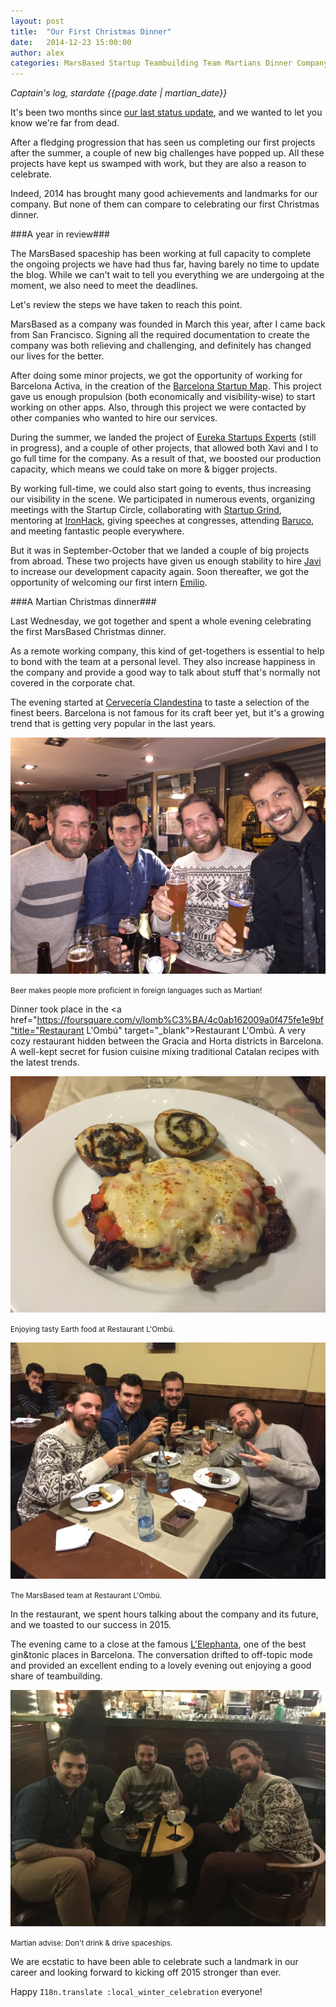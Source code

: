 ```yaml
---
layout: post
title:  "Our First Christmas Dinner"
date:   2014-12-23 15:00:00
author: alex
categories: MarsBased Startup Teambuilding Team Martians Dinner CompanyCulture
---
```


*Captain's log, stardate {{page.date | martian_date}}*

It's been two months since <a href="http://marsbased.com/blog/2014/10/25/Dealing-With-Your-First-Hire-In-A-Distributed-Team" title="Dealing With Your First Hire in a Distributed Team" target="_blank">our last status update</a>, and we wanted to let you know we're far from dead.

After a fledging progression that has seen us completing our first projects after the summer, a couple of new big challenges have popped up. All these projects have kept us swamped with work, but they are also a reason to celebrate.

Indeed, 2014 has brought many good achievements and landmarks for our company. But none of them can compare to celebrating our first Christmas dinner.

<!--more-->

###A year in review###

The MarsBased spaceship has been working at full capacity to complete the ongoing projects we have had thus far, having barely no time to update the blog. While we can't wait to tell you everything we are undergoing at the moment, we also need to meet the deadlines.

Let's review the steps we have taken to reach this point.

MarsBased as a company was founded in March this year, after I came back from San Francisco. Signing all the required documentation to create the company was both relieving and challenging, and definitely has changed our lives for the better.

After doing some minor projects, we got the opportunity of working for Barcelona Activa, in the creation of the <a href="http://bcn.cat/bcnstartupMap" title="BCN Startup Map" target="_blank">Barcelona Startup Map</a>. This project gave us enough propulsion (both economically and visibility-wise) to start working on other apps. Also, through this project we were contacted by other companies who wanted to hire our services.

During the summer, we landed the project of <a href="http://www.eureka-startups.com" title="Eureka Startups" rel="nofollow" target="_blank">Eureka Startups Experts</a> (still in progress), and a couple of other projects, that allowed both Xavi and I to go full time for the company. As a result of that, we boosted our production capacity, which means we could take on more & bigger projects.

By working full-time, we could also start going to events, thus increasing our visibility in the scene. We participated in numerous events, organizing meetings with the Startup Circle, collaborating with <a href="http://www.startupgrind.cat" title="Startup Grind Barcelona" target="_blank">Startup Grind</a>, mentoring at <a href="http://ironhack.com" title="IronHack" target="_blank">IronHack</a>, giving speeches at congresses, attending <a href="http://www.baruco.org" title="Baruco" target="_blank" rel="nofollow">Baruco</a>, and meeting fantastic people everywhere.

But it was in September-October that we landed a couple of big projects from abroad. These two projects have given us enough stability to hire <a href="http://marsbased.com/blog/2014/10/18/The-MarsBased-Team-Grows-Bigger-The-Abduction/" title="Our blog post of our first hire" target="_blank">Javi</a> to increase our development capacity again. Soon thereafter, we got the opportunity of welcoming our first intern <a href="https://twitter.com/MarsBased/status/538760313836158976" title="MarsBased welcomes Emilio Rios" target="_blank">Emilio</a>.

###A Martian Christmas dinner###

Last Wednesday, we got together and spent a whole evening celebrating the first MarsBased Christmas dinner.

As a remote working company, this kind of get-togethers is essential to help to bond with the team at a personal level. They also increase happiness in the company and provide a good way to talk about stuff that's normally not covered in the corporate chat.

The evening started at <a href="https://foursquare.com/v/la-cerveseria-clandestina/50447f7de4b072dc97475858" title="La Cervecería Clanestina" target="_blank">Cervecería Clandestina</a> to taste a selection of the finest beers. Barcelona is not famous for its craft beer yet, but it's a growing trend that is getting very popular in the last years.

<img src="/images/blog/post15a.jpg" alt="The MarsBased team at Cervecería Clandestina" title="The MarsBased team at Cervecería Clandestina" class="img-center img-rounded img-responsive" />
<p class="text-center img-footer"><small>Beer makes people more proficient in foreign languages such as Martian!</small></p>

Dinner took place in the <a href="https://foursquare.com/v/lomb%C3%BA/4c0ab162009a0f475fe1e9bf"title="Restaurant L'Ombú" target="_blank">Restaurant L'Ombú</a>. A very cozy restaurant hidden between the Gracia and Horta districts in Barcelona. A well-kept secret for fusion cuisine mixing traditional Catalan recipes with the latest trends.

<img src="/images/blog/post15c.jpg" alt="Enjoying tasty Earth food at Restaurant L'Ombú" title="Enjoying tasty Earth food at Restaurant L'Ombú" class="img-center img-rounded img-responsive" />
<p class="text-center img-footer"><small>Enjoying tasty Earth food at Restaurant L'Ombú.</small></p>

<img src="/images/blog/post15d.jpg" alt="The MarsBased team at Restaurant L'Ombú" title="The MarsBased team at Restaurant L'Ombú" class="img-center img-rounded img-responsive" />
<p class="text-center img-footer"><small>The MarsBased team at Restaurant L'Ombú.</small></p>

In the restaurant, we spent hours talking about the company and its future, and we toasted to our success in 2015.

The evening came to a close at the famous <a href="https://foursquare.com/v/elephanta/4b510121f964a5201a3d27e3" title="L'Elephanta" target="_blank">L'Elephanta</a>, one of the best gin&tonic places in Barcelona. The conversation drifted to off-topic mode and provided an excellent ending to a lovely evening out enjoying a good share of teambuilding.

<img src="/images/blog/post15e.jpg" alt="The MarsBased team at L'Elephanta" title="The MarsBased team at L'Elephanta" class="img-center img-rounded img-responsive" />
<p class="text-center img-footer"><small>Martian advise: Don't drink & drive spaceships.</small></p>

We are ecstatic to have been able to celebrate such a landmark in our career and looking forward to kicking off 2015 stronger than ever.

Happy <code>I18n.translate :local\_winter\_celebration</code> everyone!
